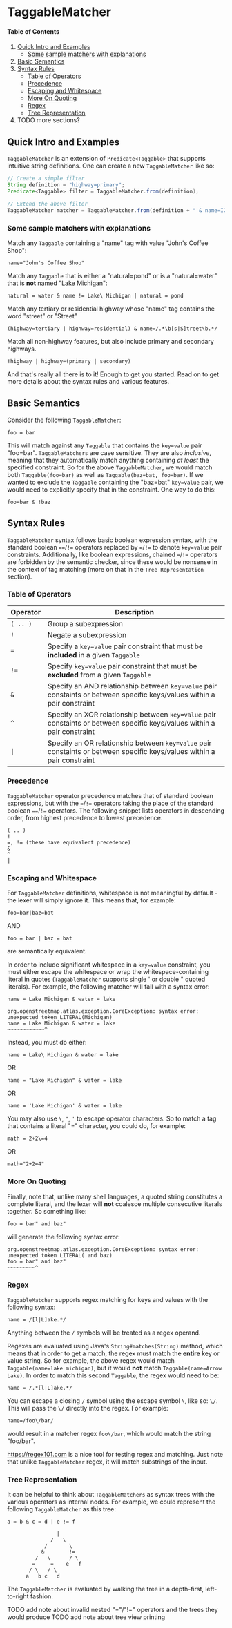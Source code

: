# TaggableMatcher

#### Table of Contents
1. [Quick Intro and Examples](#quick-intro-and-examples)
   * [Some sample matchers with explanations](#some-sample-matchers-with-explanations)
2. [Basic Semantics](#basic-semantics)
3. [Syntax Rules](#syntax-rules)
   * [Table of Operators](#table-of-operators)
   * [Precedence](#precedence)
   * [Escaping and Whitespace](#escaping-and-whitespace)
   * [More On Quoting](#more-on-quoting)
   * [Regex](#regex)
   * [Tree Representation](#tree-representation)
4. TODO more sections?

## Quick Intro and Examples
`TaggableMatcher` is an extension of `Predicate<Taggable>` that supports intuitive string definitions.
One can create a new `TaggableMatcher` like so:

```java
// Create a simple filter
String definition = "highway=primary";
Predicate<Taggable> filter = TaggableMatcher.from(definition);

// Extend the above filter
TaggableMatcher matcher = TaggableMatcher.from(definition + " & name=I280");
```

### Some sample matchers with explanations

Match any `Taggable` containing a "name" tag with value "John's Coffee Shop":
```
name="John's Coffee Shop"
```

Match any `Taggable` that is either a "natural=pond" or is a "natural=water" that is **not** named "Lake Michigan":
```
natural = water & name != Lake\ Michigan | natural = pond
```

Match any tertiary or residential highway whose "name" tag contains the word "street" or "Street"
```
(highway=tertiary | highway=residential) & name=/.*\b[s|S]treet\b.*/
```

Match all non-highway features, but also include primary and secondary highways.
```
!highway | highway=(primary | secondary)
```

And that's really all there is to it! Enough to get you started. Read on to get more details about
the syntax rules and various features.

## Basic Semantics
Consider the following `TaggableMatcher`:
```
foo = bar
```
This will match against any `Taggable` that contains the `key=value` pair "foo=bar". `TaggableMatchers`
are case sensitive. They are also *inclusive*, meaning that they automatically match anything containing *at least*
the specified constraint. So for the above `TaggableMatcher`, we would match both `Taggable(foo=bar)` as well
as `Taggable(baz=bat, foo=bar)`. If we wanted to exclude the `Taggable` containing the "baz=bat"
`key=value` pair, we would need to explicitly specify that in the constraint. One way to do this:
```
foo=bar & !baz
```

## Syntax Rules
`TaggableMatcher` syntax follows basic boolean expression syntax, with the standard boolean `==`/`!=`
operators replaced by `=`/`!=` to denote `key=value` pair constraints. Additionally, like boolean expressions,
chained `=`/`!=` operators are forbidden by the semantic checker, since these would be nonsense in
the context of tag matching (more on that in the `Tree Representation` section).

### Table of Operators
| Operator | Description |
| -------- | ----------- |
| `( .. )` | Group a subexpression |
| `!` | Negate a subexpression |
| `=` | Specify a `key=value` pair constraint that must be **included** in a given `Taggable` |
| `!=` | Specify `key=value` pair constraint that must be **excluded** from a given `Taggable` |
| `&` | Specify an AND relationship between `key=value` pair constaints or between specific keys/values within a pair constraint |
| `^` | Specify an XOR relationship between `key=value` pair constaints or between specific keys/values within a pair constraint |
| `\|` | Specify an OR relationship between `key=value` pair constaints or between specific keys/values within a pair constraint |

### Precedence
`TaggableMatcher` operator precedence matches that of standard boolean expressions, but with the `=`/`!=` operators
taking the place of the standard boolean `==`/`!=` operators. The following snippet lists operators in descending order,
from highest precedence to lowest precedence.
```
( .. )
!
=, != (these have equivalent precedence)
&
^
|
```


### Escaping and Whitespace
For `TaggableMatcher` definitions, whitespace is not meaningful by default - the lexer will simply ignore it.
This means that, for example:
```
foo=bar|baz=bat
```
AND
```
foo = bar | baz = bat
```
are semantically equivalent.

In order to include significant whitespace in a `key=value` constraint, you must either escape the whitespace or wrap
the whitespace-containing literal in quotes (`TaggableMatcher` supports single ' or double " quoted literals). For example,
the following matcher will fail with a syntax error:
```
name = Lake Michigan & water = lake

org.openstreetmap.atlas.exception.CoreException: syntax error: unexpected token LITERAL(Michigan)
name = Lake Michigan & water = lake
~~~~~~~~~~~~^
```
Instead, you must do either:
```
name = Lake\ Michigan & water = lake
```
OR
```
name = "Lake Michigan" & water = lake
```
OR
```
name = 'Lake Michigan' & water = lake
```

You may also use `\`, `"`, `'` to escape operator characters. So to match a tag that contains a literal "=" character, you
could do, for example:
```
math = 2+2\=4
```
OR
```
math="2+2=4"
```

### More On Quoting
Finally, note that, unlike many shell languages, a quoted string constitutes a complete literal, and the lexer will
**not** coalesce multiple consecutive literals together. So something like:
```
foo = bar" and baz"
```
will generate the following syntax error:
```
org.openstreetmap.atlas.exception.CoreException: syntax error: unexpected token LITERAL( and baz)
foo = bar" and baz"
~~~~~~~~~^
```

### Regex
`TaggableMatcher` supports regex matching for keys and values with the following syntax:
```
name = /[l|L]ake.*/
```
Anything between the `/` symbols will be treated as a regex operand.

Regexes are evaluated using
Java's `String#matches(String)` method, which means that in order to get a match, the regex must match the
**entire** key or value string. So for example, the above regex would match `Taggable(name=lake michigan)`,
but it would **not** match `Taggable(name=Arrow Lake)`. In order to match this second `Taggable`, the
regex would need to be:
```
name = /.*[l|L]ake.*/
```

You can escape a closing `/` symbol using the escape symbol `\`, like so: `\/`. This will pass the `\/` directly
into the regex. For example:
```
name=/foo\/bar/
```
would result in a matcher regex `foo\/bar`, which would match the string "foo/bar".

https://regex101.com is a nice tool for testing regex and matching. Just note that unlike `TaggableMatcher` regex,
it will match substrings of the input.

### Tree Representation
It can be helpful to think about `TaggableMatchers` as syntax trees with the various operators as internal nodes.
For example, we could represent the following `TaggableMatcher` as this tree:
```
a = b & c = d | e != f
```
```
                |
              /   \
            /       \
           &        !=
         /   \      / \
        =     =    e   f
       / \   / \
      a   b c   d
```
The `TaggableMatcher` is evaluated by walking the tree in a depth-first, left-to-right fashion.

TODO add note about invalid nested "="/"!=" operators and the trees they would produce
TODO add note about tree view printing

